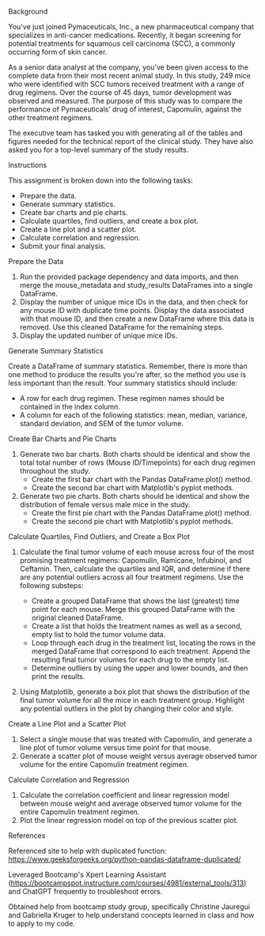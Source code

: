 Background

You've just joined Pymaceuticals, Inc., a new pharmaceutical company that specializes in anti-cancer medications. Recently, it began screening for potential treatments for squamous cell carcinoma (SCC), a commonly occurring form of skin cancer.

As a senior data analyst at the company, you've been given access to the complete data from their most recent animal study. In this study, 249 mice who were identified with SCC tumors received treatment with a range of drug regimens. Over the course of 45 days, tumor development was observed and measured. The purpose of this study was to compare the performance of Pymaceuticals’ drug of interest, Capomulin, against the other treatment regimens.

The executive team has tasked you with generating all of the tables and figures needed for the technical report of the clinical study. They have also asked you for a top-level summary of the study results.

Instructions

This assignment is broken down into the following tasks:
  - Prepare the data.
  - Generate summary statistics.
  - Create bar charts and pie charts.
  - Calculate quartiles, find outliers, and create a box plot.
  - Create a line plot and a scatter plot.
  - Calculate correlation and regression.
  - Submit your final analysis.

Prepare the Data

  1. Run the provided package dependency and data imports, and then merge the mouse_metadata and study_results DataFrames into a single DataFrame.
  2. Display the number of unique mice IDs in the data, and then check for any mouse ID with duplicate time points. Display the data associated with that mouse ID, and then create a new DataFrame where this data is removed. Use this cleaned DataFrame for the remaining steps.
  3. Display the updated number of unique mice IDs.

Generate Summary Statistics

Create a DataFrame of summary statistics. Remember, there is more than one method to produce the results you're after, so the method you use is less important than the result.
Your summary statistics should include:
  - A row for each drug regimen. These regimen names should be contained in the index column.
  - A column for each of the following statistics: mean, median, variance, standard deviation, and SEM of the tumor volume.

Create Bar Charts and Pie Charts

  1. Generate two bar charts. Both charts should be identical and show the total total number of rows (Mouse ID/Timepoints) for each drug regimen throughout the study.
      - Create the first bar chart with the Pandas DataFrame.plot() method.
      - Create the second bar chart with Matplotlib's pyplot methods.
  2. Generate two pie charts. Both charts should be identical and show the distribution of female versus male mice in the study.
      - Create the first pie chart with the Pandas DataFrame.plot() method.
      - Create the second pie chart with Matplotlib's pyplot methods.

Calculate Quartiles, Find Outliers, and Create a Box Plot

  1. Calculate the final tumor volume of each mouse across four of the most promising treatment regimens: Capomulin, Ramicane, Infubinol, and Ceftamin. Then, calculate the quartiles and IQR, and determine if there are any potential outliers across all four treatment regimens. Use the following substeps:
      - Create a grouped DataFrame that shows the last (greatest) time point for each mouse. Merge this grouped DataFrame with the original cleaned DataFrame.
      - Create a list that holds the treatment names as well as a second, empty list to hold the tumor volume data.
      - Loop through each drug in the treatment list, locating the rows in the merged DataFrame that correspond to each treatment. Append the resulting final tumor volumes for each drug to the empty list.
      - Determine outliers by using the upper and lower bounds, and then print the results.

  2. Using Matplotlib, generate a box plot that shows the distribution of the final tumor volume for all the mice in each treatment group. Highlight any potential outliers in the plot by changing their color and style.

Create a Line Plot and a Scatter Plot
  1. Select a single mouse that was treated with Capomulin, and generate a line plot of tumor volume versus time point for that mouse.
  2. Generate a scatter plot of mouse weight versus average observed tumor volume for the entire Capomulin treatment regimen.

Calculate Correlation and Regression
  1. Calculate the correlation coefficient and linear regression model between mouse weight and average observed tumor volume for the entire Capomulin treatment regimen.
  2. Plot the linear regression model on top of the previous scatter plot.


References

Referenced site to help with duplicated function: https://www.geeksforgeeks.org/python-pandas-dataframe-duplicated/

Leveraged Bootcamp's Xpert Learning Assistant (https://bootcampspot.instructure.com/courses/4981/external_tools/313) and ChatGPT frequently to troubleshoot errors.

Obtained help from bootcamp study group, specifically Christine Jauregui and Gabriella Kruger to help understand concepts learned in class and how to apply to my code. 
